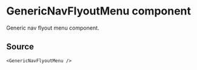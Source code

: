 # GenericNavFlyoutMenu component

Generic nav flyout menu component.

## Source

    <GenericNavFlyoutMenu />
